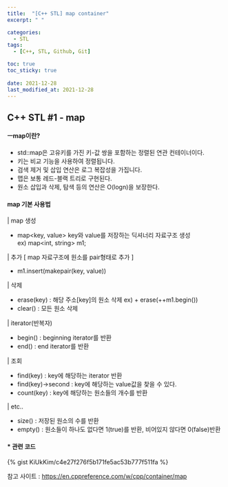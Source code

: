 ```yaml
---
title:  "[C++ STL] map container"
excerpt: " "

categories:
  - STL
tags:
  - [C++, STL, Github, Git]

toc: true
toc_sticky: true
 
date: 2021-12-28
last_modified_at: 2021-12-28
---
```


## C++ STL #1 - map

#### ㅡmap이란?
+ std::map은 고유키를 가진 키-값 쌍을 포함하는 정렬된 연관 컨테이너이다.
+ 키는 비교 기능을 사용하여 정렬됩니다. 
+ 검색 제거 및 삽입 연산은 로그 복잡성을 가집니다.
+ 맵은 보통 레드-블랙 트리로 구현된다.
+ 원소 삽입과 삭제, 탐색 등의 연산은 O(logn)을 보장한다.

#### map 기본 사용법

| map 생성
+ map<key, value> key와 value를 저장하는 딕셔너리 자료구조 생성<br>
ex) map<int, string> m1;

| 추가 [ map 자료구조에 원소를 pair형태로 추가 ]
+ m1.insert(makepair(key, value))

| 삭제
+ erase(key) : 해당 주소[key]의 원소 삭제 ex) + erase(++m1.begin())
+ clear() : 모든 원소 삭제

| iterator(반복자)
+ begin() : beginning iterator를 반환
+ end() : end iterator를 반환

| 조회
+ find(key) : key에 해당하는 iterator 반환
+ find(key)->second : key에 해당하는 value값을 찾을 수 있다.
+ count(key) : key에 해당하는 원소들의 개수를 반환

| etc..
+ size() : 저장된 원소의 수를 반환
+ empty() : 원소들이 하나도 없다면 1(true)를 반환, 비어있지 않다면 0(false)반환


#### * 관련 코드

{% gist KiUkKim/c4e27f276f5b171fe5ac53b777f511fa %}

참고 사이트 : https://en.cppreference.com/w/cpp/container/map